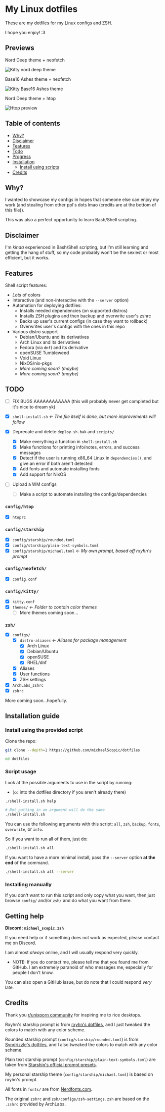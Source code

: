 # My Linux dotfiles

These are my dotfiles for my Linux configs and ZSH.

I hope you enjoy! :3

## Previews

Nord Deep theme + neofetch

![Kitty nord deep theme](assets/kitty-2.jpg)

Base16 Ashes theme + neofetch

![Kitty Base16 Ashes theme](assets/kitty-1.jpg)

Nord Deep theme + htop

![Htop preview](assets/htop.jpg)

## Table of contents

- [Why?](https://github.com/michaelScopic/dotfiles#why)
- [Disclaimer](https://github.com/michaelScopic/dotfiles#disclaimer)
- [Features](https://github.com/michaelScopic/dotfiles#features)
- [Todo](https://github.com/michaelScopic/dotfiles#todo)
- [Progress](https://github.com/michaelScopic/dotfiles#progress)
- [Installation](https://github.com/michaelScopic/dotfiles#installation-guide)
  - [Install using scripts](https://github.com/michaelScopic/dotfiles#install-using-the-provided-script)
- [Credits](https://github.com/michaelScopic/dotfiles#credits)

## Why?

I wanted to showcase my configs in hopes that someone else can enjoy my work (and stealing from other ppl's dots lmao (credits are at the bottom of this file)).

This was also a perfect opportunity to learn Bash/Shell scripting.

## Disclaimer

I'm _kinda_ experienced in Bash/Shell scripting, but I'm still learning and getting the hang of stuff, so my code probably won't be the sexiest or most efficient, but it works.

## Features

Shell script features:

- _Lots_ of colors
- Interactive (and non-interactive with the `--server` option)
- Automation for deploying dotfiles:
  - Installs needed dependencies (on supported distros)
  - Installs ZSH plugins and then backup and overwrite user's zshrc
  - Backs up user's current configs (in case they want to rollback)
  - Overwrites user's configs with the ones in this repo
- Various distro support
  - Debian/Ubuntu and its derivatives
  - Arch Linux and its derivatives
  - Fedora (via `dnf`) and its derivative
  - openSUSE Tumbleweed
  - Void Linux
  - NixOS/nix-pkgs
  - _More coming soon? (maybe)_
  - _More coming soon? (maybe)_

## TODO

- [ ] FIX BUGS AAAAAAAAAAAA (this will probably never get completed but it's nice to dream yk)
- [x] `shell-install.sh` _<- The file itself is done, but more improvements will follow_
- [x] Deprecate and delete `deploy.sh.bak` and `scripts/`

  - [x] Make everything a function in `shell-install.sh`
  - [x] Make functions for printing info/notes, errors, and success messages
  - [x] Detect if the user is running x86_64 Linux in `dependencies()`, and give an error if both aren't detected
  - [x] Add fonts and automate installing fonts
  - [x] Add support for NixOS

- [ ] Upload a WM configs
  - [ ] Make a script to automate installing the configs/dependencies

### `config/htop`

- [x] `htoprc`

### `config/starship`

- [x] `config/starship/rounded.toml`
- [x] `config/starship/plain-text-symbols.toml`
- [x] `config/starship/michael.toml` _<- My own prompt, based off rxyhn's prompt_

### `config/neofetch/`

- [x] `config.conf`

### `config/kitty/`

- [x] `kitty.conf`
- [x] `themes/` _<- Folder to contain color themes_
  - [ ] More themes coming soon...

### `zsh/`

- [x] `configs/`
  - [x] `distro-aliases` _<- Aliases for package management_
    - [x] Arch Linux
    - [x] Debian/Ubuntu
    - [x] openSUSE
    - [x] RHEL/dnf
  - [x] Aliases
  - [x] User functions
  - [x] ZSH settings
- [x] `ArchLabs_zshrc`
- [x] `zshrc`

More coming soon...hopefully.

## Installation guide

### Install using the provided script

Clone the repo:

```sh
git clone --depth=1 https://github.com/michaelScopic/dotfiles

cd dotfiles
```

### Script usage

Look at the possible arguments to use in the script by running:

- (`cd` into the dotfiles directory if you aren't already there)

```sh
./shell-install.sh help

# Not putting in an argument will do the same
./shell-install.sh
```

You can use the following arguments with this script: `all`, `zsh`, `backup`, `fonts`, `overwrite`, or `info`.

So if you want to run all of them, just do:

```sh
./shell-install.sh all
```

If you want to have a more minimal install, pass the `--server` option **at the end** of the command.

```sh
./shell-install.sh all --server
```

### Installing manually

If you don't want to run this script and only copy what you want, then just browse `config/` and/or `zsh/` and do what you want from there.

## Getting help

**Discord: `michael_scopic.zsh`**

If you need help or if something does not work as expected, please contact me on Discord.

I am almost _always_ online, and I will usually respond very quickly.

- NOTE: If you do contact me, please tell me that you found me from GitHub. I am extremely paranoid of who messages me, especially for people I don't know.

You can also open a GitHub issue, but do note that I could respond _very_ late.

## Credits

Thank you [r/unixporn community](https://reddit.com/r/unixporn) for inspiring me to rice desktops.

Rxyhn's starship prompt is from [rxyhn's dotfiles](https://github.com/rxyhn/dotfiles), and I just tweaked the colors to match with any color scheme.

Rounded starship prompt (`config/starship/rounded.toml`) is from [Syndrizzle's dotfiles](https://github.com/Syndrizzle/hotfiles), and I also tweaked the colors to match with any color scheme.

Plain text starship prompt (`config/starship/plain-text-symbols.toml`) are taken from [Starship's official prompt presets](https://starship.rs).

My personal starship theme (`config/starship/michael.toml`) is based on rxyhn's prompt.

All fonts in `fonts/` are from [Nerdfonts.com](https://www.nerdfonts.com).

The original `zshrc` and `zsh/configs/zsh-settings.zsh` are based on the `.zshrc` provided by ArchLabs.
